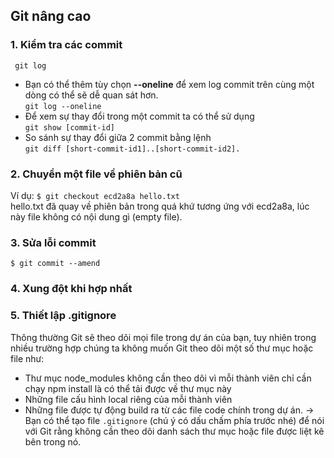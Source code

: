 ## Git nâng cao
### 1. Kiểm tra các commit
` git log`
+ Bạn có thể thêm tùy chọn **--oneline** để xem log commit trên cùng một dòng có thể sẽ dễ quan sát hơn.<br>
`git log --oneline`
+ Để xem sự thay đổi trong một commit ta có thể sử dụng <br>
`git show [commit-id]`
+ So sánh sự thay đổi giữa 2 commit bằng lệnh <br>
`git diff [short-commit-id1]..[short-commit-id2].`
### 2. Chuyển một file về phiên bản cũ
Ví dụ: 
`$ git checkout ecd2a8a hello.txt`<br>
hello.txt đã quay về phiên bản trong quá khứ tương ứng với ecd2a8a, lúc này file không có nội dung gì (empty file).
### 3. Sửa lỗi commit
`$ git commit --amend`
### 4. Xung đột khi hợp nhất
### 5. Thiết lập .gitignore
Thông thường Git sẽ theo dõi mọi file trong dự án của bạn, tuy nhiên trong nhiều trường hợp chúng ta không muốn Git theo dõi một số thư mục hoặc file như:<br>
+ Thư mục node_modules không cần theo dõi vì mỗi thành viên chỉ cần chạy npm install là có thể tải được về thư mục này
+ Những file cấu hình local riêng của mỗi thành viên
+ Những file được tự động build ra từ các file code chính trong dự án.
-> Bạn có thể tạo file `.gitignore` (chú ý có dấu chấm phía trước nhé) để nói với Git rằng không cần theo dõi danh sách thư mục hoặc file được liệt kê bên trong nó.